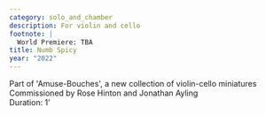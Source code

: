 ```yaml
---
category: solo_and_chamber
description: For violin and cello
footnote: |
  World Premiere: TBA
title: Numb Spicy
year: "2022"
---
```

Part of 'Amuse-Bouches', a new collection of violin-cello miniatures\
Commissioned by Rose Hinton and Jonathan Ayling\
Duration: 1'

